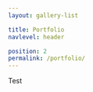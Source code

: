 ```yaml
---
layout: gallery-list

title: Portfolio
navlevel: header

position: 2
permalink: /portfolio/
---
```


Test